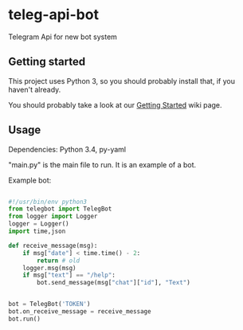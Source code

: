 # teleg-api-bot

Telegram Api for new bot system

## Getting started

This project uses Python 3, so you should probably install that, if you haven't already.

You should probably take a look at our [Getting Started](https://github.com/LibreLabUCM/teleg-api-bot/wiki/Getting-started-with-the-Telegram-Bot-API) wiki page.

## Usage

Dependencies: Python 3.4, py-yaml

"main.py" is the main file to run. It is an example of a bot.

Example bot:

```python

#!/usr/bin/env python3
from telegbot import TelegBot
from logger import Logger
logger = Logger()
import time,json

def receive_message(msg):
    if msg["date"] < time.time() - 2:
        return # old
    logger.msg(msg)
    if msg["text"] == "/help":
        bot.send_message(msg["chat"]["id"], "Text")


bot = TelegBot('TOKEN')
bot.on_receive_message = receive_message
bot.run()

```

